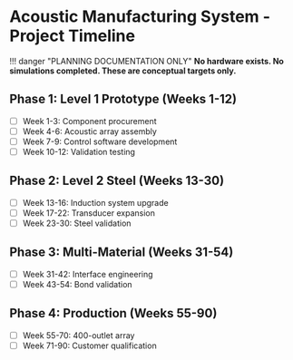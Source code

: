 # Acoustic Manufacturing System - Project Timeline
!!! danger "PLANNING DOCUMENTATION ONLY"
    **No hardware exists. No simulations completed. These are conceptual targets only.**

## Phase 1: Level 1 Prototype (Weeks 1-12)
- [ ] Week 1-3: Component procurement
- [ ] Week 4-6: Acoustic array assembly  
- [ ] Week 7-9: Control software development
- [ ] Week 10-12: Validation testing

## Phase 2: Level 2 Steel (Weeks 13-30)
- [ ] Week 13-16: Induction system upgrade
- [ ] Week 17-22: Transducer expansion
- [ ] Week 23-30: Steel validation

## Phase 3: Multi-Material (Weeks 31-54)
- [ ] Week 31-42: Interface engineering
- [ ] Week 43-54: Bond validation

## Phase 4: Production (Weeks 55-90)
- [ ] Week 55-70: 400-outlet array
- [ ] Week 71-90: Customer qualification
